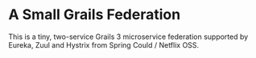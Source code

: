 # A Small Grails Federation
This is a tiny, two-service Grails 3 microservice federation supported by Eureka, Zuul and Hystrix from Spring Could / Netflix OSS.
